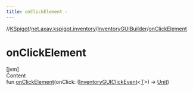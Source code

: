 ```yaml
---
title: onClickElement -
---
```

//[KSpigot](../../index.md)/[net.axay.kspigot.inventory](../index.md)/[InventoryGUIBuilder](index.md)/[onClickElement](on-click-element.md)



# onClickElement  
[jvm]  
Content  
fun [onClickElement](on-click-element.md)(onClick: ([InventoryGUIClickEvent](../-inventory-g-u-i-click-event/index.md)<[T](index.md)>) -> [Unit](https://kotlinlang.org/api/latest/jvm/stdlib/kotlin/-unit/index.html))  



